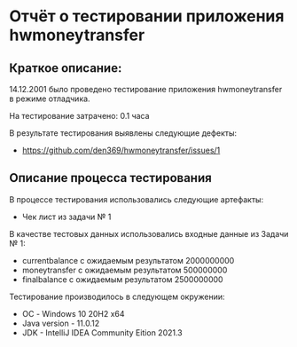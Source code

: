 # Отчёт о тестировании приложения hwmoneytransfer

## Краткое описаниe:

14.12.2001 было проведено тестирование приложения hwmoneytransfer в режиме отладчика.

На тестирование затрачено: 0.1 часа

В результате тестирования выявлены следующие дефекты:
* https://github.com/den369/hwmoneytransfer/issues/1

## Описание процесса тестирования

В процессе тестирования использовались следующие артефакты:
* Чек лист из задачи № 1

В качестве тестовых данных использовались входные данные из Задачи № 1:
* currentbalance с ожидаемым результатом 2000000000
* moneytransfer с ожидаемым результатом 500000000
* finalbalance с ожидаемым результатом 2500000000

Тестирование производилось в следующем окружении:
* ОС - Windows 10 20H2 x64
* Java version - 11.0.12
* JDK - IntelliJ IDEA Community Eition 2021.3
